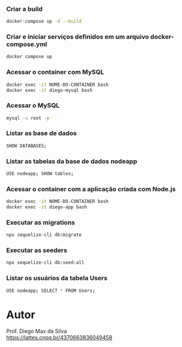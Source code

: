 ### Criar a build
```bash
docker-compose up -d --build
```

### Criar e iniciar serviços definidos em um arquivo docker-compose.yml
```bash
docker compose up
```

### Acessar o container com MySQL
```bash
docker exec -it NOME-DO-CONTAINER bash
docker exec -it diego-mysql bash
```

### Acessar o MySQL
```bash
mysql -u root -p
```

### Listar as base de dados
```bash
SHOW DATABASES;
```

### Listar as tabelas da base de dados nodeapp
```bash
USE nodeapp; SHOW tables;
```
### Acessar o container com a aplicação criada com Node.js
```bash
docker exec -it NOME-DO-CONTAINER bash
docker exec -it diego-app bash
```

### Executar as migrations
```bash
npx sequelize-cli db:migrate
```

### Executar as seeders
```bash
npx sequelize-cli db:seed:all
```

### Listar os usuários da tabela Users
```bash
USE nodeapp; SELECT * FROM Users;
```

# Autor

Prof. Diego Max da Silva<br>
https://lattes.cnpq.br/4370663836049458